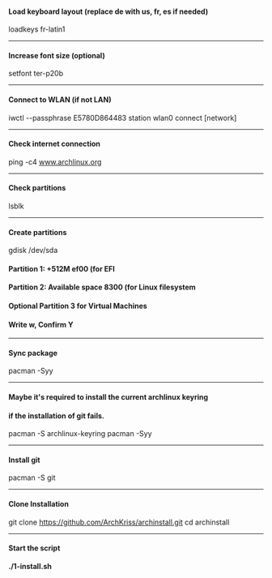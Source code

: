 #### Load keyboard layout (replace de with us, fr, es if needed)
loadkeys fr-latin1

---
#### Increase font size (optional)
setfont ter-p20b

---
#### Connect to WLAN (if not LAN)
iwctl --passphrase E5780D864483 station wlan0 connect [network]

---
#### Check internet connection
ping -c4 www.archlinux.org

---
#### Check partitions
lsblk

---
#### Create partitions
gdisk /dev/sda
#### Partition 1: +512M ef00 (for EFI
#### Partition 2: Available space 8300 (for Linux filesystem
#### Optional Partition 3 for Virtual Machines
#### Write w, Confirm Y

---
#### Sync package
pacman -Syy

---
#### Maybe it's required to install the current archlinux keyring
#### if the installation of git fails.
pacman -S archlinux-keyring
pacman -Syy

---

#### Install git
pacman -S git

---

#### Clone Installation
git clone https://github.com/ArchKriss/archinstall.git
cd archinstall

---

#### Start the script
**./1-install.sh**


